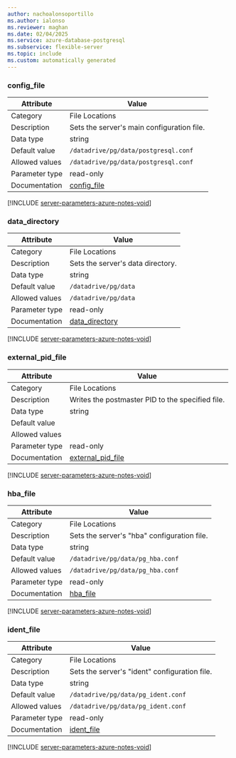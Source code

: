 ```yaml
---
author: nachoalonsoportillo
ms.author: ialonso
ms.reviewer: maghan
ms.date: 02/04/2025
ms.service: azure-database-postgresql
ms.subservice: flexible-server
ms.topic: include
ms.custom: automatically generated
---
```

### config_file

| Attribute | Value |
| --- | --- |
| Category | File Locations |
| Description | Sets the server's main configuration file. |
| Data type | string |
| Default value | `/datadrive/pg/data/postgresql.conf` |
| Allowed values | `/datadrive/pg/data/postgresql.conf` |
| Parameter type | read-only |
| Documentation | [config_file](https://www.postgresql.org/docs/16/runtime-config-file-locations.html#GUC-CONFIG-FILE) |


[!INCLUDE [server-parameters-azure-notes-void](./server-parameters-azure-notes-void.md)]



### data_directory

| Attribute | Value |
| --- | --- |
| Category | File Locations |
| Description | Sets the server's data directory. |
| Data type | string |
| Default value | `/datadrive/pg/data` |
| Allowed values | `/datadrive/pg/data` |
| Parameter type | read-only |
| Documentation | [data_directory](https://www.postgresql.org/docs/16/runtime-config-file-locations.html#GUC-DATA-DIRECTORY) |


[!INCLUDE [server-parameters-azure-notes-void](./server-parameters-azure-notes-void.md)]



### external_pid_file

| Attribute | Value |
| --- | --- |
| Category | File Locations |
| Description | Writes the postmaster PID to the specified file. |
| Data type | string |
| Default value | |
| Allowed values | |
| Parameter type | read-only |
| Documentation | [external_pid_file](https://www.postgresql.org/docs/16/runtime-config-file-locations.html#GUC-EXTERNAL-PID-FILE) |


[!INCLUDE [server-parameters-azure-notes-void](./server-parameters-azure-notes-void.md)]



### hba_file

| Attribute | Value |
| --- | --- |
| Category | File Locations |
| Description | Sets the server's \"hba\" configuration file. |
| Data type | string |
| Default value | `/datadrive/pg/data/pg_hba.conf` |
| Allowed values | `/datadrive/pg/data/pg_hba.conf` |
| Parameter type | read-only |
| Documentation | [hba_file](https://www.postgresql.org/docs/16/runtime-config-file-locations.html#GUC-HBA-FILE) |


[!INCLUDE [server-parameters-azure-notes-void](./server-parameters-azure-notes-void.md)]



### ident_file

| Attribute | Value |
| --- | --- |
| Category | File Locations |
| Description | Sets the server's \"ident\" configuration file. |
| Data type | string |
| Default value | `/datadrive/pg/data/pg_ident.conf` |
| Allowed values | `/datadrive/pg/data/pg_ident.conf` |
| Parameter type | read-only |
| Documentation | [ident_file](https://www.postgresql.org/docs/16/runtime-config-file-locations.html#GUC-IDENT-FILE) |


[!INCLUDE [server-parameters-azure-notes-void](./server-parameters-azure-notes-void.md)]



